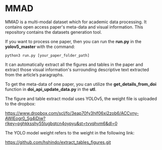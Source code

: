 # MMAD

MMAD is a multi-modal dataset which for academic data processing. It contains open access paper's meta-data and visual information. This repository contains the datasets generation tool. 

If you want to process one paper, then you can run the **run.py** in the **yolov5_master** with the command:

```shell
python3 run.py [your_paper_folder_path]
```

It can automatically extract all the figures and tables in the paper and extract those visual information's  surrounding descriptive text extracted from the article’s paragraphs.

To get the meta-data of one paper, you can utilize the **get_details_from_doi** function in  **doi_api_update_data.py** in the **utl**.

The figure and table extract modal uses YOLOv5, the weight file is uploaded to the dropbox:

https://www.dropbox.com/scl/fo/3eap70fy3hjf06xi2zob6/ACCvny-AWIEogr0_Sg4jDiw?rlkey=pghkksshy55lugbqtcn4oypyu&st=tvvqhvm6&dl=0

The YOLO model weight refers to the weight in the following link:

https://github.com/hshindo/extract_tables_figures.git

